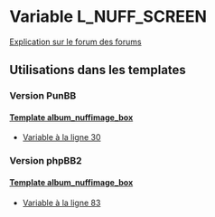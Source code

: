 # Variable L_NUFF_SCREEN
[Explication sur le forum des forums](http://forum.forumactif.com/t294113-listing-des-variables#L_NUFF_SCREEN)
## Utilisations dans les templates
### Version PunBB
#### [Template album_nuffimage_box](punbb/album_nuffimage_box.md)
* [Variable à la ligne 30](../punbb/album_nuffimage_box.tpl#L30)
### Version phpBB2
#### [Template album_nuffimage_box](subsilver/album_nuffimage_box.md)
* [Variable à la ligne 83](../subsilver/album_nuffimage_box.tpl#L83)